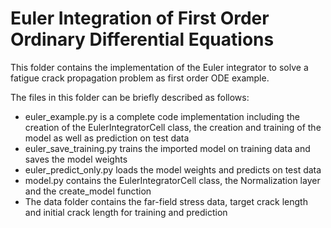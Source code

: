 # Euler Integration of First Order Ordinary Differential Equations

This folder contains the implementation of the Euler integrator to solve a fatigue crack propagation problem as first order ODE example. 

The files in this folder can be briefly described as follows:

- euler_example.py is a complete code implementation including the creation of the EulerIntegratorCell class, the creation and training of the model as well as prediction on test data
- euler_save_training.py trains the imported model on training data and saves the model weights 
- euler_predict_only.py loads the model weights and predicts on test data
- model.py contains the EulerIntegratorCell class, the Normalization layer and the create_model function
- The data folder contains the far-field stress data, target crack length and initial crack length for training and prediction 
